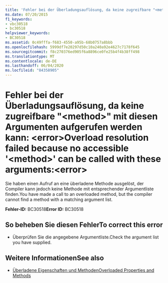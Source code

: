 ```yaml
---
title: 'Fehler bei der Überladungsauflösung, da keine zugreifbare "<method>" mit diesen Argumenten aufgerufen werden kann: <error>'
ms.date: 07/20/2015
f1_keywords:
- vbc30518
- bc30518
helpviewer_keywords:
- BC30518
ms.assetid: 0c49fffa-f683-4550-a95b-68b0757a8bbb
ms.openlocfilehash: 5999df7e20297d50c10a240a92e4627c7178f645
ms.sourcegitcommit: f8c270376ed905f6a8896ce0fe25b4f4b38ff498
ms.translationtype: MT
ms.contentlocale: de-DE
ms.lasthandoff: 06/04/2020
ms.locfileid: "84358905"
---
```

# <a name="overload-resolution-failed-because-no-accessible-method-can-be-called-with-these-argumentserror"></a><span data-ttu-id="a000a-102">Fehler bei der Überladungsauflösung, da keine zugreifbare "\<method>" mit diesen Argumenten aufgerufen werden kann: \<error></span><span class="sxs-lookup"><span data-stu-id="a000a-102">Overload resolution failed because no accessible '\<method>' can be called with these arguments:\<error></span></span>
<span data-ttu-id="a000a-103">Sie haben einen Aufruf an eine überladene Methode ausgelöst, der Compiler kann jedoch keine Methode mit entsprechender Argumentliste finden.</span><span class="sxs-lookup"><span data-stu-id="a000a-103">You have made a call to an overloaded method, but the compiler cannot find a method with a matching argument list.</span></span>  
  
 <span data-ttu-id="a000a-104">**Fehler-ID:** BC30518</span><span class="sxs-lookup"><span data-stu-id="a000a-104">**Error ID:** BC30518</span></span>  
  
## <a name="to-correct-this-error"></a><span data-ttu-id="a000a-105">So beheben Sie diesen Fehler</span><span class="sxs-lookup"><span data-stu-id="a000a-105">To correct this error</span></span>  
  
- <span data-ttu-id="a000a-106">Überprüfen Sie die angegebene Argumentliste.</span><span class="sxs-lookup"><span data-stu-id="a000a-106">Check the argument list you have supplied.</span></span>  
  
## <a name="see-also"></a><span data-ttu-id="a000a-107">Weitere Informationen</span><span class="sxs-lookup"><span data-stu-id="a000a-107">See also</span></span>

- [<span data-ttu-id="a000a-108">Überladene Eigenschaften und Methoden</span><span class="sxs-lookup"><span data-stu-id="a000a-108">Overloaded Properties and Methods</span></span>](../programming-guide/language-features/objects-and-classes/overloaded-properties-and-methods.md)
